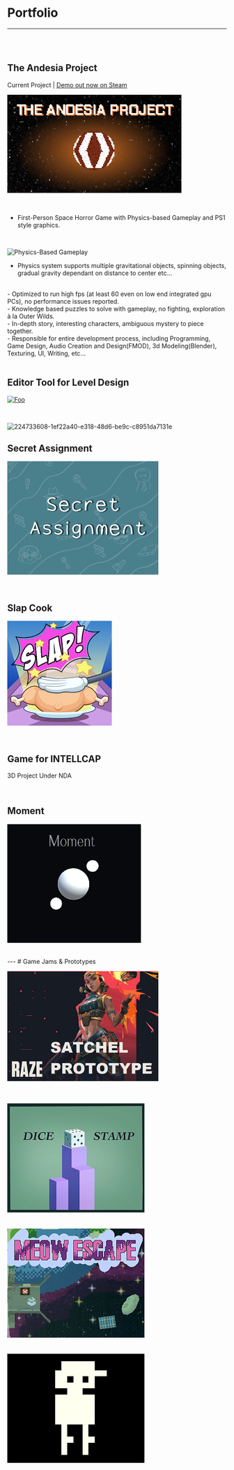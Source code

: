 # Portfolio
---
<br>
<br>

## The Andesia Project
Current Project | [Demo out now on Steam](https://store.steampowered.com/app/2709770/The_Andesia_Project/)

[![Foo](/images/Andesia_400.png)](https://store.steampowered.com/app/2709770/The_Andesia_Project/)

<br>

- First-Person Space Horror Game with Physics-based Gameplay and PS1 style graphics.
<br>

![Physics-Based Gameplay](/images/Andesia_Physics.gif)

- Physics system supports multiple gravitational objects, spinning objects, gradual gravity dependant on distance to center etc...
<br>
- Optimized to run high fps (at least 60 even on low end integrated gpu PCs), no performance issues reported.
<br>
- Knowledge based puzzles to solve with gameplay, no fighting, exploration à la Outer Wilds.
<br>
- In-depth story, interesting characters, ambiguous mystery to piece together.
<br>
- Responsible for entire development process, including Programming, Game Design, Audio Creation and Design(FMOD), 3d Modeling(Blender), Texturing, UI, Writing, etc...
<br>
<br>

## Editor Tool for Level Design

[![Foo](https://github-readme-stats.vercel.app/api/pin/?username=ZiadRbai&repo=Spherical-Transform-Tool)](https://github.com/ZiadRbai/Spherical-Transform-Tool)

<br>

![224733608-1ef22a40-e318-48d6-be9c-c8951da7131e](https://github.com/ZiadRbai/porfolio/assets/73894693/43018155-ac26-4b51-aa97-c3acaf7b92ec)



## Secret Assignment

[![Foo](/images/SecretAssignment.png)](https://teamwiiw.itch.io/secret-assignment)

<br>

## Slap Cook

[![Foo](/images/SlapCook.png)](https://play.google.com/store/apps/details?id=com.KokoroGames.SlapCook)

<br>

## Game for INTELLCAP

3D Project Under NDA

<br>

## Moment 

[![Foo](/images/Moment.png)](https://ziadrbai.itch.io/moment)

<br>
---
# Game Jams & Prototypes

[![Foo](/images/Raze.png)](https://ziadrbai.itch.io/raze-satchel)
<br>
<br>
<br>

[![Foo](/images/DiceStamp.png)](https://maruwiiw.itch.io/dice-stamp)
<br>
<br>
<br>
[![Foo](/images/MeowEscape.png)](https://ziadrbai.itch.io/meow-escape)
<br>
<br>
<br>
[![Foo](/images/MyFriendsGame.png)](https://ziadrbai.itch.io/my-friends-game)







